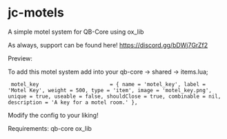 # jc-motels
 A simple motel system for QB-Core using ox_lib

 As always, support can be found here!
 https://discord.gg/bDWj7GrZf2

 Preview: 

To add this motel system add into your qb-core -> shared -> items.lua;

``` motel_key                       = { name = 'motel_key', label = 'Motel Key', weight = 500, type = 'item', image = 'motel_key.png', unique = true, useable = false, shouldClose = true, combinable = nil, description = 'A key for a motel room.' },```

Modify the config to your liking!

Requirements:
qb-core
ox_lib
